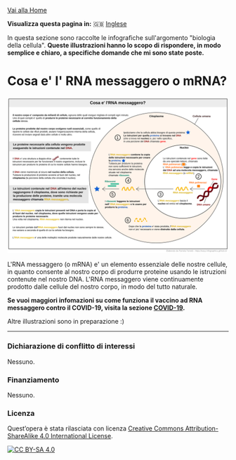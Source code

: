 [Vai alla Home](https://easy-infographics.github.io/it/)

**Visualizza questa pagina in:** 🇬🇧 [Inglese](../en/)

In questa sezione sono raccolte le infografiche sull'argomento "biologia della cellula". 
**Queste illustrazioni hanno lo scopo di rispondere, in modo semplice e chiaro, a specifiche domande che mi sono state poste.** 

# Cosa e' l' RNA messaggero o mRNA? 

[![mRNA_cell.svg - versione italiana](images/mRNA_cell.svg)](images/mRNA_cell.svg)

L'RNA messaggero (o mRNA) e' un elemento essenziale delle nostre cellule, in quanto consente al nostro corpo di produrre proteine usando le istruzioni contenute nel nostro DNA. L'RNA messaggero viene continuamente prodotto dalle cellule del nostro corpo, in modo del tutto naturale.  

**Se vuoi maggiori infomazioni su come funziona il vaccino ad RNA messaggero contro il COVID-19, visita la sezione [COVID-19](https://easy-infographics.github.io/COVID-19/it/).** 

Altre illustrazioni sono in preparazione :)

***

### Dichiarazione di conflitto di interessi

Nessuno.

### Finanziamento

Nessuno. 


### Licenza

Quest’opera è stata rilasciata con licenza 
[Creative Commons Attribution-ShareAlike 4.0 International License][cc-by-sa].

[![CC BY-SA 4.0][cc-by-sa-image]][cc-by-sa]

[cc-by-sa]: http://creativecommons.org/licenses/by-sa/4.0/
[cc-by-sa-image]: https://licensebuttons.net/l/by-sa/4.0/88x31.png
[cc-by-sa-shield]: https://img.shields.io/badge/License-CC%20BY--SA%204.0-lightgrey.svg
